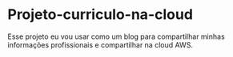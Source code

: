 # Projeto-curriculo-na-cloud
Esse projeto eu vou usar como um blog para compartilhar minhas informações profissionais e compartilhar na cloud AWS.
